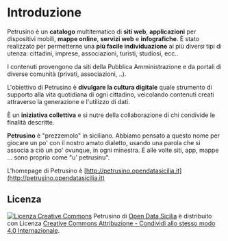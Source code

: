# Introduzione

Petrusino è un **catalogo** multitematico di **siti web**, **applicazioni** per dispositivi mobili, **mappe online**, **servizi web** e **infografiche**. È stato realizzato per permetterne una **più facile individuazione** ai più diversi tipi di utenza: cittadini, imprese, associazioni, turisti, studiosi, ecc..

I contenuti provengono da siti della Pubblica Amministrazione e da portali di diverse comunità (privati, associazioni, ..).

L'obiettivo di Petrusino è **divulgare la cultura digitale** quale strumento di supporto alla vita quotidiana di ogni cittadino, veicolando contenuti creati attraverso la generazione e l'utilizzo di dati.

È un **iniziativa collettiva** e si nutre della collaborazione di chi condivide le finalità descritte.

**Petrusino** è "prezzemolo" in siciliano. Abbiamo pensato a questo nome per giocare un po' con il nostro amato dialetto, usando una parola che si associa a ciò un po' ovunque, in ogni minestra. E alle volte siti, app, mappe ... sono proprio come "u' petrusinu".

L'homepage di Petrusino è [http://petrusino.opendatasicilia.it](http://petrusino.opendatasicilia.it) 

## Licenza

[![Licenza Creative Commons](https://i.creativecommons.org/l/by-sa/4.0/80x15.png)](http://creativecommons.org/licenses/by-sa/4.0/) <span xmlns:dct="http://purl.org/dc/terms/" property="dct:title">Petrusino</span> di [Open Data Sicilia](http://opendatasicilia.it) è distribuito con Licenza [Creative Commons Attribuzione - Condividi allo stesso modo 4.0 Internazionale](http://creativecommons.org/licenses/by-sa/4.0/).

